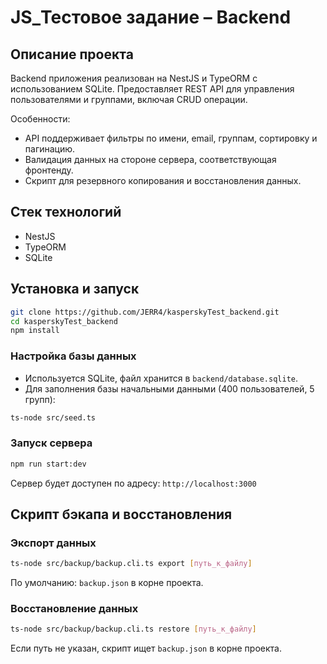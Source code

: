 # JS\_Тестовое задание – Backend

## Описание проекта

Backend приложения реализован на NestJS и TypeORM с использованием SQLite.
Предоставляет REST API для управления пользователями и группами, включая CRUD операции.

Особенности:

* API поддерживает фильтры по имени, email, группам, сортировку и пагинацию.
* Валидация данных на стороне сервера, соответствующая фронтенду.
* Скрипт для резервного копирования и восстановления данных.

## Стек технологий

* NestJS
* TypeORM
* SQLite

## Установка и запуск

```bash
git clone https://github.com/JERR4/kasperskyTest_backend.git
cd kasperskyTest_backend
npm install
```

### Настройка базы данных

* Используется SQLite, файл хранится в `backend/database.sqlite`.
* Для заполнения базы начальными данными (400 пользователей, 5 групп):

```bash
ts-node src/seed.ts
```

### Запуск сервера

```bash
npm run start:dev
```

Сервер будет доступен по адресу: `http://localhost:3000`

## Скрипт бэкапа и восстановления

### Экспорт данных

```bash
ts-node src/backup/backup.cli.ts export [путь_к_файлу]
```

По умолчанию: `backup.json` в корне проекта.

### Восстановление данных

```bash
ts-node src/backup/backup.cli.ts restore [путь_к_файлу]
```

Если путь не указан, скрипт ищет `backup.json` в корне проекта.